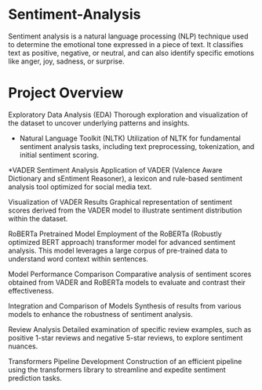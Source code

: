 # Sentiment-Analysis
Sentiment analysis is a natural language processing (NLP) technique used to determine the emotional tone expressed in a piece of text. It classifies text as positive, negative, or neutral, and can also identify specific emotions like anger, joy, sadness, or surprise.

# Project Overview
Exploratory Data Analysis (EDA)
Thorough exploration and visualization of the dataset to uncover underlying patterns and insights.

* Natural Language Toolkit (NLTK)
Utilization of NLTK for fundamental sentiment analysis tasks, including text preprocessing, tokenization, and initial sentiment scoring.

*VADER Sentiment Analysis
Application of VADER (Valence Aware Dictionary and sEntiment Reasoner), a lexicon and rule-based sentiment analysis tool optimized for social media text.

Visualization of VADER Results
Graphical representation of sentiment scores derived from the VADER model to illustrate sentiment distribution within the dataset.

RoBERTa Pretrained Model
Employment of the RoBERTa (Robustly optimized BERT approach) transformer model for advanced sentiment analysis. This model leverages a large corpus of pre-trained data to understand word context within sentences.

Model Performance Comparison
Comparative analysis of sentiment scores obtained from VADER and RoBERTa models to evaluate and contrast their effectiveness.

Integration and Comparison of Models
Synthesis of results from various models to enhance the robustness of sentiment analysis.

Review Analysis
Detailed examination of specific review examples, such as positive 1-star reviews and negative 5-star reviews, to explore sentiment nuances.

Transformers Pipeline Development
Construction of an efficient pipeline using the transformers library to streamline and expedite sentiment prediction tasks.
